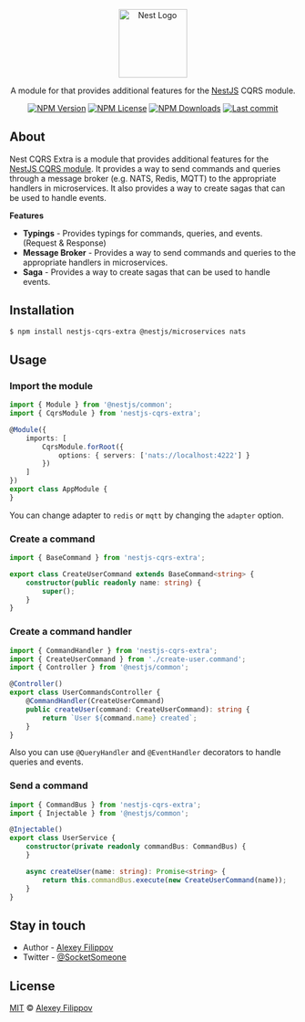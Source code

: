 <p align="center">
  <a href="http://nestjs.com/" target="blank"><img src="https://nestjs.com/img/logo-small.svg" width="120" alt="Nest Logo" /></a>
</p>

<p align="center">
    A module for that provides additional features for the <a href="https://nestjs.com/" target="_blank">NestJS</a> CQRS module.
</p>

<p align="center">
    <a href='https://img.shields.io/npm/v/nestjs-cqrs-extra'><img src="https://img.shields.io/npm/v/nestjs-cqrs-extra" alt="NPM Version" /></a>
    <a href='https://img.shields.io/npm/l/nestjs-cqrs-extra'><img src="https://img.shields.io/npm/l/nestjs-cqrs-extra" alt="NPM License" /></a>
    <a href='https://img.shields.io/npm/dm/nestjs-cqrs-extra'><img src="https://img.shields.io/npm/dm/nestjs-cqrs-extra" alt="NPM Downloads" /></a>
    <a href='https://img.shields.io/github/last-commit/SocketSomeone/nestjs-cqrs-extra'><img src="https://img.shields.io/github/last-commit/SocketSomeone/nestjs-cqrs-extra" alt="Last commit" /></a>
</p>

## About

Nest CQRS Extra is a module that provides additional features for the [NestJS CQRS module](https://docs.nestjs.com/recipes/cqrs). It
provides a way to send commands and queries through a message broker (e.g. NATS, Redis, MQTT) to the appropriate handlers in microservices.
It also provides a way to create sagas that can be used to handle events.

**Features**

- **Typings** - Provides typings for commands, queries, and events. (Request & Response)
- **Message Broker** - Provides a way to send commands and queries to the appropriate handlers in microservices.
- **Saga** - Provides a way to create sagas that can be used to handle events.

## Installation

```bash
$ npm install nestjs-cqrs-extra @nestjs/microservices nats
```

## Usage

### Import the module

```typescript
import { Module } from '@nestjs/common';
import { CqrsModule } from 'nestjs-cqrs-extra';

@Module({
    imports: [
        CqrsModule.forRoot({
            options: { servers: ['nats://localhost:4222'] }
        })
    ]
})
export class AppModule {
}
```

You can change adapter to `redis` or `mqtt` by changing the `adapter` option.

### Create a command

```typescript
import { BaseCommand } from 'nestjs-cqrs-extra';

export class CreateUserCommand extends BaseCommand<string> {
    constructor(public readonly name: string) {
        super();
    }
}
```

### Create a command handler

```typescript
import { CommandHandler } from 'nestjs-cqrs-extra';
import { CreateUserCommand } from './create-user.command';
import { Controller } from '@nestjs/common';

@Controller()
export class UserCommandsController {
    @CommandHandler(CreateUserCommand)
    public createUser(command: CreateUserCommand): string {
        return `User ${command.name} created`;
    }
}
```

Also you can use `@QueryHandler` and `@EventHandler` decorators to handle queries and events.

### Send a command

```typescript
import { CommandBus } from 'nestjs-cqrs-extra';
import { Injectable } from '@nestjs/common';

@Injectable()
export class UserService {
    constructor(private readonly commandBus: CommandBus) {
    }

    async createUser(name: string): Promise<string> {
        return this.commandBus.execute(new CreateUserCommand(name));
    }
}
```

## Stay in touch

* Author - [Alexey Filippov](https://t.me/socketsomeone)
* Twitter - [@SocketSomeone](https://twitter.com/SocketSomeone)

## License

[MIT](https://github.com/SocketSomeone/nestjs-cqrs-extra/blob/master/LICENSE) © [Alexey Filippov](https://github.com/SocketSomeone)
